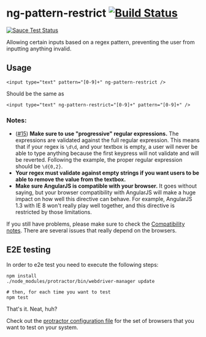 # ng-pattern-restrict [![Build Status](https://travis-ci.org/AlphaGit/ng-pattern-restrict.png)][travisci]

[![Sauce Test Status](https://saucelabs.com/browser-matrix/AlphaSau.svg)](https://saucelabs.com/u/AlphaSau)

Allowing certain inputs based on a regex pattern, preventing the user from inputting anything invalid.

## Usage

    <input type="text" pattern="[0-9]+" ng-pattern-restrict />

Should be the same as

    <input type="text" ng-pattern-restrict="[0-9]+" pattern="[0-9]+" />

### Notes:

- ([#15][ticket15]) **Make sure to use "progressive" regular expressions.** The expressions are validated
  against the full regular expression. This means that if your regex is `\d\d`, and your textbox is empty,
  a user will never be able to type anything because the first keypress will not validate and will be reverted.
  Following the example, the proper regular expression should be `\d{0,2}`.
- **Your regex must validate against empty strings if you want users to be able to remove the value from the
  textbox.**
- **Make sure AngularJS is compatible with your browser.** It goes without saying, but your browser compatibility
  with AngularJS will make a huge impact on how well this directive can behave. For example, AngularJS 1.3 with
  IE 8 won't really play well together, and this directive is restricted by those limitations.

If you still have problems, please make sure to check the [Compatibility notes][compatibility]. There are several issues that really depend on the browsers.

## E2E testing

In order to e2e test you need to execute the following steps:

    npm install
    ./node_modules/protractor/bin/webdriver-manager update

    # then, for each time you want to test
    npm test

That's it. Neat, huh?

Check out the [protractor configuration file][protractor conf] for the set of browsers that you want to test on your system.

[travisci]: https://travis-ci.org/AlphaGit/ng-pattern-restrict
[ticket15]: https://github.com/AlphaGit/ng-pattern-restrict/issues/15
[compatibility]: docs/compatibility.md
[protractor conf]: protractor-conf.js